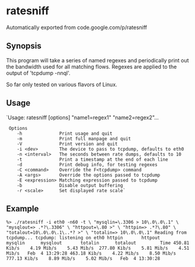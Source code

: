 # ratesniff
Automatically exported from code.google.com/p/ratesniff
## Synopsis
This program will take a series of named regexes and periodically print out the bandwidth used for all matching flows. Regexes are applied to the output of 'tcpdump -nnql'.

So far only tested on various flavors of Linux. 

## Usage
`Usage:
     ratesniff [options] "name1=regex1" "name2=regex2"...

     Options
        -h              Print usage and quit
        -m              Print full manpage and quit
        -V              Print version and quit
        -i <dev>        The device to pass to tcpdump, defaults to eth0
        -n <interval>   The seconds between rate dumps, defaults to 10
        -t              Print a timestamp at the end of each line
        -d              Print debug info, for testing regexes
        -C <command>    Override the F<tcpdump> command
        -A <args>       Override the options passed to tcpdump
        -E <expression> Matching expression passed to tcpdump
        -b              Disable output buffering
        -r <scale>      Set displayed rate scale`
        
## Example
`%> ./ratesniff -i eth0 -n60 -t \
    "mysqlin=\.3306 > 10\.0\.0\.1" \
    "mysqlout=> .*?\.3306" \
    "httpout=\.80 >" \
    "httpin=> .*?\.80" \
    "totalout=10\.0\.0\.1\..*? >" \
    "totalin=> 10\.0\.0\.1"
Reading from tcpdump...
tcpdump: listening on eth0
       httpin       httpout       mysqlin      mysqlout       totalin      totalout         Time
  450.81 Kib/s    4.19 Mib/s    5.43 Mib/s  277.80 Kib/s    5.81 Mib/s    4.51 Mib/s   Feb  4 13:29:28
  463.18 Kib/s    4.22 Mib/s    8.50 Mib/s  777.13 Kib/s    8.89 Mib/s    5.02 Mib/s   Feb  4 13:30:28`
